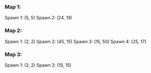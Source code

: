 ### Map 1:

Spawn 1: (5, 5)
Spawn 2: (24, 19)

### Map 2:

Spawn 1: (2, 2)
Spawn 2: (45, 15)
Spawn 3: (15, 50)
Spawn 4: (25, 17)

### Map 3:

Spawn 1: (2, 2)
Spawn 2: (15, 15)